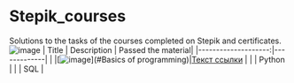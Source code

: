 # Stepik_courses
Solutions to the tasks of the courses completed on Stepik and certificates.
![image](https://user-images.githubusercontent.com/80260272/228473705-6e890956-e0bf-4da6-9f9c-1fc3263cfb91.png)
| Title               | Description | Passed the material|
|--------------------:|-------------|                    |
|[![image](https://user-images.githubusercontent.com/80260272/228513462-02152c82-3dfe-48f6-9faa-86791bb0fec7.png)](#Basics of programming)|[Текст ссылки](#твоё_название )  |
|        | Python      |
|        | SQL         |
